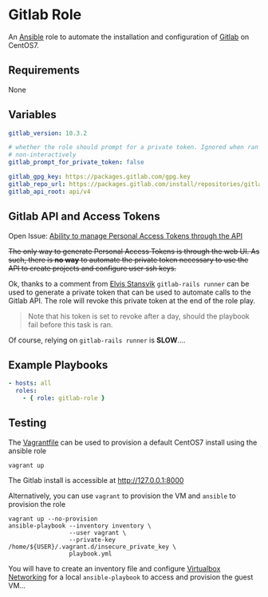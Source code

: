 # Gitlab Role

An [Ansible](https://www.ansible.com/) role to automate the installation and
configuration of [Gitlab](https://gitlab.com/) on CentOS7.

## Requirements

None

## Variables

```yaml
gitlab_version: 10.3.2

# whether the role should prompt for a private token. Ignored when ran
# non-interactively
gitlab_prompt_for_private_token: false

gitlab_gpg_key: https://packages.gitlab.com/gpg.key
gitlab_repo_url: https://packages.gitlab.com/install/repositories/gitlab/gitlab-ce/config_file.repo?os=centos&dist=7
gitlab_api_root: api/v4
```

## Gitlab API and Access Tokens

Open Issue: [Ability to manage Personal Access Tokens through the API](https://gitlab.com/gitlab-org/gitlab-ce/issues/27954)

~~The only way to generate Personal Access Tokens is through the web UI. As such, there is **no way** to automate the private token necessary to use the API to create projects and configure user ssh keys.~~

Ok, thanks to a comment from [Elvis Stansvik](https://gitlab.com/elvstone)
`gitlab-rails runner` can be used to generate a private token that can be used
to automate calls to the Gitlab API. The role will revoke this private token at
the end of the role play.

> Note that his token is set to revoke after a day, should the playbook fail
> before this task is ran.

Of course, relying on `gitlab-rails runner` is **SLOW**....

## Example Playbooks

```yaml
- hosts: all
  roles:
    - { role: gitlab-role }
```

## Testing

The [Vagrantfile](https://www.vagrantup.com/) can be used to provision a
default CentOS7 install using the ansible role

```console
vagrant up
```

The Gitlab install is accessible at http://127.0.0.1:8000

Alternatively, you can use `vagrant` to provision the VM and `ansible` to
provision the role

```console
vagrant up --no-provision
ansible-playbook --inventory inventory \
                 --user vagrant \
                 --private-key /home/${USER}/.vagrant.d/insecure_private_key \
                 playbook.yml
```

You will have to create an inventory file and configure [Virtualbox
Networking](https://www.vagrantup.com/docs/networking/) for a local
`ansible-playbook` to access and provision the guest VM...
